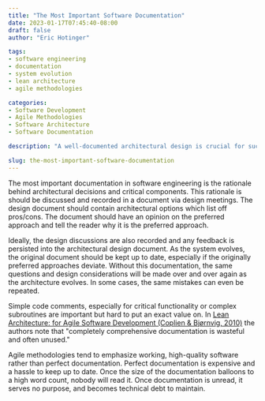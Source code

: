 ```yaml
---
title: "The Most Important Software Documentation"
date: 2023-01-17T07:45:40-08:00
draft: false
author: "Eric Hotinger"

tags:
- software engineering
- documentation
- system evolution
- lean architecture
- agile methodologies

categories:
- Software Development
- Agile Methodologies
- Software Architecture
- Software Documentation

description: "A well-documented architectural design is crucial for successful software engineering. Proper documentation of architectural decisions and critical components, including pros and cons of different options, is essential to avoid repeated mistakes and misunderstandings. Code comments are also important but must strike a balance between being comprehensive and useful. In Agile methodologies, prioritizing working software over extensive documentation is recommended to avoid becoming burdened with maintaining outdated information. Lean Architecture: for Agile Software Development emphasizes the importance of finding a balance between comprehensive documentation and waste."

slug: the-most-important-software-documentation
---
```


The most important documentation in software engineering is the rationale behind architectural decisions and critical components. This rationale is should be discussed and recorded in a document via design meetings. The design document should contain architectural options which list off pros/cons. The document should have an opinion on the preferred approach and tell the reader why it is the preferred approach.

Ideally, the design discussions are also recorded and any feedback is persisted into the architectural design document. As the system evolves, the original document should be kept up to date, especially if the originally preferred approaches deviate. Without this documentation, the same questions and design considerations will be made over and over again as the architecture evolves. In some cases, the same mistakes can even be repeated.

Simple code comments, especially for critical functionality or complex subroutines are important but hard to put an exact value on. In [Lean Architecture: for Agile Software Development (Coplien & Bjørnvig, 2010)](https://www.amazon.com/Lean-Architecture-Agile-Software-Development/dp/0470684208) the authors note that "completely comprehensive documentation is wasteful and often unused."

Agile methodologies tend to emphasize working, high-quality software rather than perfect documentation. Perfect documentation is expensive and a hassle to keep up to date. Once the size of the documentation balloons to a high word count, nobody will read it. Once documentation is unread, it serves no purpose, and becomes technical debt to maintain.
